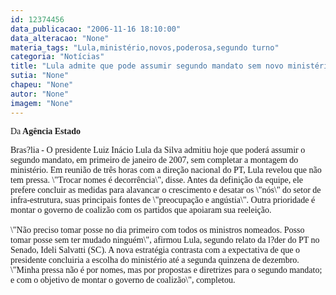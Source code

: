 ```yaml
---
id: 12374456
data_publicacao: "2006-11-16 18:10:00"
data_alteracao: "None"
materia_tags: "Lula,ministério,novos,poderosa,segundo turno"
categoria: "Notícias"
title: "Lula admite que pode assumir segundo mandato sem novo ministério"
sutia: "None"
chapeu: "None"
autor: "None"
imagem: "None"
---
```

<p><P><FONT face=Verdana>Da<STRONG> Agência Estado</STRONG></FONT></P><FONT face=Verdana></p>
<p><P>Bras?lia - O presidente Luiz Inácio Lula da Silva admitiu hoje que poderá assumir o segundo mandato, em primeiro de janeiro de 2007, sem completar a montagem do ministério. Em reunião de três horas com a direção nacional do PT, Lula revelou que não tem pressa. \"Trocar nomes é decorrência\", disse. Antes da definição da equipe, ele prefere concluir as medidas para alavancar o crescimento e desatar os \"nós\" do setor de infra-estrutura, suas principais fontes de \"preocupação e angústia\". Outra prioridade é montar o governo de coalizão com os partidos que apoiaram sua reeleição.<BR><BR>\"Não preciso tomar posse no dia primeiro com todos os ministros nomeados. Posso tomar posse sem ter mudado ninguém\", afirmou Lula, segundo relato da l?der do PT no Senado, Ideli Salvatti (SC). A nova estratégia contrasta com a expectativa de que o presidente concluiria a escolha do ministério até a segunda quinzena de dezembro. \"Minha pressa não é por nomes, mas por propostas e diretrizes para o segundo mandato; e com o objetivo de montar o governo de coalizão\", completou.</P></FONT> </p>
